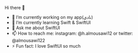Hi there 👋

- 🔭 I’m currently working on my app(نادي)
- 🌱 I’m currently learning Swift & SwiftUI
- 💬 Ask me about SwiftUI
- 📫 How to reach me: instagram: @h.almousawi12 or twitter: @almousawi122 
- ⚡ Fun fact: I love SwiftUI so much
